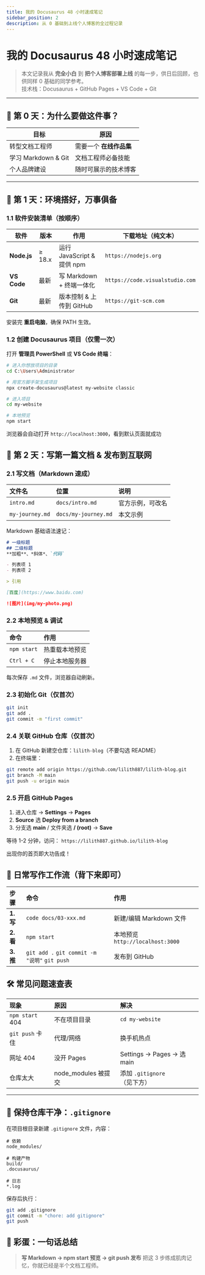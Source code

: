 ```yaml
---
title: 我的 Docusaurus 48 小时速成笔记
sidebar_position: 2
description: 从 0 基础到上线个人博客的全过程记录
---
```


# 我的 Docusaurus 48 小时速成笔记

> 本文记录我从 **完全小白** 到 **把个人博客部署上线** 的每一步，供日后回顾，也供同样 0 基础的同学参考。  
> 技术栈：Docusaurus + GitHub Pages + VS Code + Git

---

## 📌 第 0 天：为什么要做这件事？

| 目标                | 原因                    |
| ------------------- | ----------------------- |
| 转型文档工程师      | 需要一个 **在线作品集** |
| 学习 Markdown & Git | 文档工程师必备技能      |
| 个人品牌建设        | 随时可展示的技术博客    |

---

## 🧰 第 1 天：环境搭好，万事俱备

### 1.1 软件安装清单（按顺序）

| 软件        | 版本   | 作用                       | 下载地址（纯文本）           |
| ----------- | ------ | -------------------------- | ---------------------------- |
| **Node.js** | ≥ 18.x | 运行 JavaScript & 提供 npm | `https://nodejs.org`         |
| **VS Code** | 最新   | 写 Markdown + 终端一体化   | `https://code.visualstudio.com` |
| **Git**     | 最新   | 版本控制 & 上传到 GitHub   | `https://git-scm.com`        |

安装完 **重启电脑**，确保 PATH 生效。

### 1.2 创建 Docusaurus 项目（仅需一次）

打开 **管理员 PowerShell** 或 **VS Code 终端**：

```bash
# 进入你想放项目的目录
cd C:\Users\Administrator

# 用官方脚手架生成项目
npx create-docusaurus@latest my-website classic

# 进入项目
cd my-website

# 本地预览
npm start
```

浏览器会自动打开 `http://localhost:3000`，看到默认页面就成功

## 📝 第 2 天：写第一篇文档 & 发布到互联网

### 2.1 写文档（Markdown 速成）

| 文件名          | 位置                 | 说明             |
| :-------------- | :------------------- | :--------------- |
| `intro.md`      | `docs/intro.md`      | 官方示例，可改名 |
| `my-journey.md` | `docs/my-journey.md` | 本文示例         |

Markdown 基础语法速记：

```markdown
# 一级标题
## 二级标题
**加粗**、*斜体*、`代码`

- 列表项 1
- 列表项 2

> 引用

[百度](https://www.baidu.com)

![图片](img/my-photo.png)
```

### 2.2 本地预览 & 调试

| 命令        | 作用           |
| :---------- | :------------- |
| `npm start` | 热重载本地预览 |
| `Ctrl + C`  | 停止本地服务器 |

每次保存 `.md` 文件，浏览器自动刷新。

### 2.3 初始化 Git（仅首次）

```bash
git init
git add .
git commit -m "first commit"
```

### 2.4 关联 GitHub 仓库（仅首次）

1. 在 GitHub 新建空仓库：`lilith-blog`（不要勾选 README）
2. 在终端里：

```bash
git remote add origin https://github.com/lilith887/lilith-blog.git
git branch -M main
git push -u origin main
```

### 2.5 开启 GitHub Pages

1. 进入仓库 → **Settings** → **Pages**
2. **Source** 选 **Deploy from a branch**
3. 分支选 **main** / 文件夹选 **/ (root)** → **Save**

等待 1-2 分钟，访问：
`https://lilith887.github.io/lilith-blog`

出现你的首页即大功告成！

## 🔄 日常写作工作流（背下来即可）

| 步骤      | 命令                                          | 作用                             |
| :-------- | :-------------------------------------------- | :------------------------------- |
| **1. 写** | `code docs/03-xxx.md`                         | 新建/编辑 Markdown 文件          |
| **2. 看** | `npm start`                                   | 本地预览 `http://localhost:3000` |
| **3. 推** | `git add .` `git commit -m "说明"` `git push` | 发布到 GitHub                    |

## 🛠️ 常见问题速查表

| 现象            | 原因                | 解决                        |
| :-------------- | :------------------ | :-------------------------- |
| `npm start` 404 | 不在项目目录        | `cd my-website`             |
| `git push` 卡住 | 代理/网络           | 换手机热点                  |
| 网址 404        | 没开 Pages          | Settings → Pages → 选 main  |
| 仓库太大        | node_modules 被提交 | 添加 `.gitignore`（见下方） |

------

## 📁 保持仓库干净：`.gitignore`

在项目根目录新建 `.gitignore` 文件，内容：

```gitignore
# 依赖
node_modules/

# 构建产物
build/
.docusaurus/

# 日志
*.log
```

保存后执行：

```bash
git add .gitignore
git commit -m "chore: add gitignore"
git push
```

## 📣 彩蛋：一句话总结

> **写 Markdown → npm start 预览 → git push 发布**
> 把这 3 步练成肌肉记忆，你就已经是半个文档工程师。
